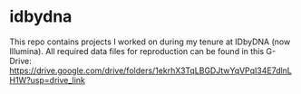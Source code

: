 # idbydna
This repo contains projects I worked on during my tenure at IDbyDNA (now Illumina).
All required data files for reproduction can be found in this G-Drive: https://drive.google.com/drive/folders/1ekrhX3TqLBGDJtwYqVPqI34E7dlnLH1W?usp=drive_link

